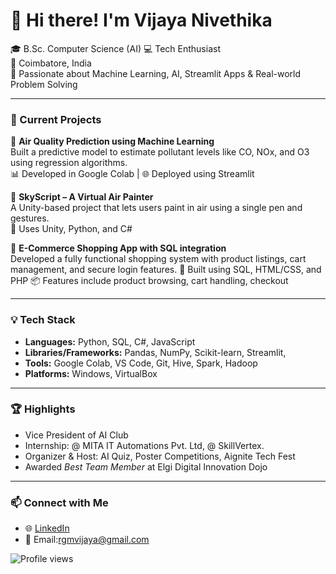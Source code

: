 # 👋 Hi there! I'm Vijaya Nivethika

🎓 B.Sc. Computer Science (AI)  💻 Tech Enthusiast  
📍 Coimbatore, India  
🧠 Passionate about Machine Learning, AI, Streamlit Apps & Real-world Problem Solving

---

### 🚀 Current Projects

🔹 **Air Quality Prediction using Machine Learning**  
Built a predictive model to estimate pollutant levels like CO, NOx, and O3 using regression algorithms.  
📊 Developed in Google Colab | 🌐 Deployed using Streamlit 

🔹 **SkyScript – A Virtual Air Painter**  
A Unity-based project that lets users paint in air using a single pen and gestures.  
🎨 Uses Unity, Python, and C#

🔹 **E-Commerce Shopping App with SQL integration**  
Developed a fully functional shopping system with product listings, cart management, and secure login features.
🛒 Built using SQL, HTML/CSS, and PHP
📦 Features include product browsing, cart handling, checkout

---

### 💡 Tech Stack

- **Languages:** Python, SQL, C#, JavaScript  
- **Libraries/Frameworks:** Pandas, NumPy, Scikit-learn, Streamlit,   
- **Tools:** Google Colab, VS Code, Git, Hive, Spark, Hadoop  
- **Platforms:**  Windows, VirtualBox
---

### 🏆 Highlights

- Vice President of AI Club  
- Internship: @ MITA IT Automations Pvt. Ltd, @ SkillVertex.  
- Organizer & Host: AI Quiz, Poster Competitions, Aignite Tech Fest  
- Awarded *Best Team Member* at Elgi Digital Innovation Dojo

---

### 📫 Connect with Me

- 🌐 [LinkedIn](https://www.linkedin.com/in/vijayanivethikargm/)  
- 📧 Email:rgmvijaya@gmail.com 

![Profile views](https://komarev.com/ghpvc/?username=your-username&color=green)
